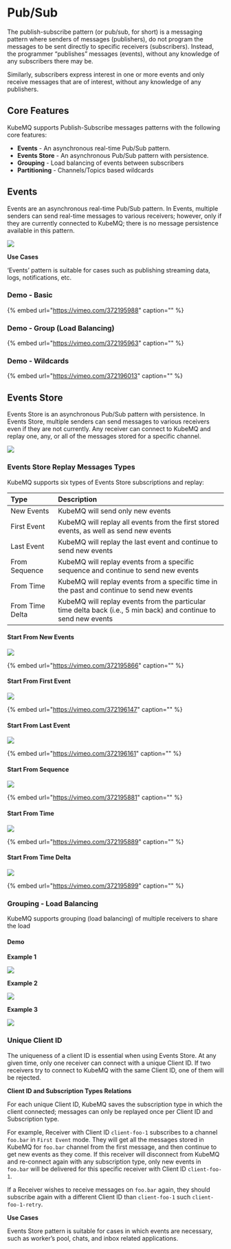 # Pub/Sub

The publish-subscribe pattern \(or pub/sub, for short\) is a messaging pattern where senders of messages \(publishers\), do not program the messages to be sent directly to specific receivers \(subscribers\). Instead, the programmer “publishes” messages \(events\), without any knowledge of any subscribers there may be.

Similarly, subscribers express interest in one or more events and only receive messages that are of interest, without any knowledge of any publishers.

## Core Features

KubeMQ supports Publish-Subscribe messages patterns with the following core features:

* **Events** - An asynchronous real-time Pub/Sub pattern.
* **Events Store** - An asynchronous Pub/Sub pattern with persistence.
* **Grouping** - Load balancing of events between subscribers
* **Partitioning** - Channels/Topics based wildcards

## Events

Events are an asynchronous real-time Pub/Sub pattern. In Events, multiple senders can send real-time messages to various receivers; however, only if they are currently connected to KubeMQ; there is no message persistence available in this pattern.

![](../../.gitbook/assets/event.png)

**Use Cases**

‘Events’ pattern is suitable for cases such as publishing streaming data, logs, notifications, etc.

### Demo - Basic

{% embed url="https://vimeo.com/372195988" caption="" %}

### Demo - Group \(Load Balancing\)

{% embed url="https://vimeo.com/372195963" caption="" %}

### Demo - Wildcards

{% embed url="https://vimeo.com/372196013" caption="" %}

## Events Store

Events Store is an asynchronous Pub/Sub pattern with persistence. In Events Store, multiple senders can send messages to various receivers even if they are not currently. Any receiver can connect to KubeMQ and replay one, any, or all of the messages stored for a specific channel.

![](../../.gitbook/assets/event-store.png)

### Events Store Replay Messages Types

KubeMQ supports six types of Events Store subscriptions and replay:

| Type | Description |
| :--- | :--- |
| New Events | KubeMQ will send only new events |
| First Event | KubeMQ will replay all events from the first stored events, as well as send new events |
| Last Event | KubeMQ will replay the last event and continue to send new events |
| From Sequence | KubeMQ will replay events from a specific sequence and continue to send new events |
| From Time | KubeMQ will replay events from a specific time in the past and continue to send new events |
| From Time Delta | KubeMQ will replay events from the particular time delta back \(i.e., 5 min back\) and continue to send new events |

#### Start From New Events

![](../../.gitbook/assets/event-store-from-new.png)

{% embed url="https://vimeo.com/372195866" caption="" %}

#### Start From First Event

![](../../.gitbook/assets/event-store-from-first.png)

{% embed url="https://vimeo.com/372196147" caption="" %}

#### Start From Last Event

![](../../.gitbook/assets/event-store-from-last.png)

{% embed url="https://vimeo.com/372196161" caption="" %}

#### Start From Sequence

![](../../.gitbook/assets/event-store-from-seq.png)

{% embed url="https://vimeo.com/372195881" caption="" %}

#### Start From Time

![](../../.gitbook/assets/event-store-from-time.png)

{% embed url="https://vimeo.com/372195889" caption="" %}

#### Start From Time Delta

![](../../.gitbook/assets/event-store-from-time-delta.png)

{% embed url="https://vimeo.com/372195899" caption="" %}

### Grouping - Load Balancing

KubeMQ supports grouping \(load balancing\) of multiple receivers to share the load

#### Demo

**Example 1**

![](../../.gitbook/assets/kubemqctl-pub-sub-events-store-groups-1.gif)

**Example 2**

![](../../.gitbook/assets/kubemqctl-pub-sub-events-store-groups-2.gif)

**Example 3**

![](../../.gitbook/assets/kubemqctl-pub-sub-events-store-groups-3.gif)

### Unique Client ID

The uniqueness of a client ID is essential when using Events Store. At any given time, only one receiver can connect with a unique Client ID. If two receivers try to connect to KubeMQ with the same Client ID, one of them will be rejected.

**Client ID and Subscription Types Relations**

For each unique Client ID, KubeMQ saves the subscription type in which the client connected; messages can only be replayed once per Client ID and Subscription type.

For example, Receiver with Client ID `client-foo-1` subscribes to a channel `foo.bar` in `First Event` mode. They will get all the messages stored in KubeMQ for `foo.bar` channel from the first message, and then continue to get new events as they come. If this receiver will disconnect from KubeMQ and re-connect again with any subscription type, only new events in `foo.bar` will be delivered for this specific receiver with Client ID `client-foo-1`.

If a Receiver wishes to receive messages on `foo.bar` again, they should subscribe again with a different Client ID than `client-foo-1` such `client-foo-1-retry`.

**Use Cases**

Events Store pattern is suitable for cases in which events are necessary, such as worker’s pool, chats, and inbox related applications.

